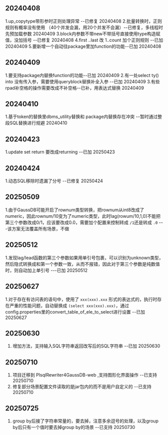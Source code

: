 
## 20240408
1.up_copytype带形参时正则处理异常 --已修复 20240408
2.批量转换时，正则规则有概率没有使用 （40个并发会漏，用20个并发不会漏）--已修复，多线程时先预加载参数 20240409
3.block内参数不带new不带括号直接使用type构造赋值，没加括号 --已修复 20240408
4.first ..last 改 1..count 加个正则规则 --已加 20240409
5.要新增一个自动往package里加function的功能--已加 20240408

## 20240409
1.要支持package内替换function的功能--已加 20240409
2.有一处select ty() into 没有传入参，需要使用queryblock替换补全入参 --已加 20240409
3.有些rpad补空格的操作需要改成不补空格--已补，用表达式替换 20240409

## 20240410
1.基于token的替换里dbms_utility替换和 package内替换存在冲突  --暂时通过整段SQL替换进行规避 20240410

## 20240423
1.update set return  要改成returning --已加 20250423

## 20240424
1.动态SQL移除时遗漏了分号 --已修复 20250424 

## 20250509
1.由于GaussDB可能开启了rownum类型转换，把rownum从int8改成了numeric，因此rownum/10变为了numeric类型，此时lag(rowum/10,1,0)不能把第三个参数改成0/1，应该要改成0.0，需要加个配置来控制转成 `/1`还是转成 `.0`  ---该方案无法覆盖所有场景，不做

## 20250512
1.发现lag/lead函数的第三个参数如果用单引号包裹，可以识别为unknown类型，然后隐式转换成和第一个参数一致，从而不报错，因此对于第三个参数是纯数值时，则自动加上单引号 ---已加 20250512

## 20250627
1.对于存在有访问表的语句中，使用了 `xxx(xxx).xxx` 形式的表达式的，执行时存在严重的性能问题，自动替换成 `(select xxx(xxx).xxx)`，通过config.properties里的convert_table_of_ele_to_select进行设置 --已加 20250627

## 20250630
1. 增加方法，支持输入SQL字符串返回改写后的SQL字符串 --已加 20250630

## 20250710
1. 项目迁移到 PlsqlRewriter4GaussDB-web ,支持图形化界面操作 --已支持 20250710
2. 修复部分场景配置文件读取的是jar包内的而不是用户自定义的 --已支持 20250710

## 20250725
1. group by后接了字符串常量的，要去掉，注意多余逗号的处理，以及group by后只有一个值时要去掉group by的场景 --已支持 20250730